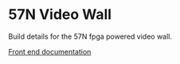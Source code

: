 # 57N Video Wall

Build details for the 57N fpga powered video wall.

[Front end documentation][1]

[1]: https://github.com/hackerdeen/video-wall-front-end
